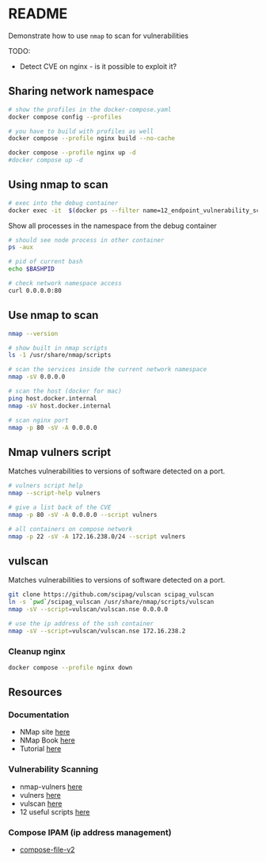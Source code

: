 # README

Demonstrate how to use `nmap` to scan for vulnerabilities

TODO:

* Detect CVE on nginx - is it possible to exploit it?

## Sharing network namespace

```sh
# show the profiles in the docker-compose.yaml
docker compose config --profiles

# you have to build with profiles as well
docker compose --profile nginx build --no-cache  

docker compose --profile nginx up -d  
#docker compose up -d                
```

## Using nmap to scan

```sh
# exec into the debug container
docker exec -it  $(docker ps --filter name=12_endpoint_vulnerability_scanning-debug_nginx-1 -q) /bin/bash 
```

Show all processes in the namespace from the debug container

```sh
# should see node process in other container
ps -aux

# pid of current bash
echo $BASHPID 

# check network namespace access
curl 0.0.0.0:80
```

## Use nmap to scan

```sh
nmap --version

# show built in nmap scripts
ls -1 /usr/share/nmap/scripts

# scan the services inside the current network namespace
nmap -sV 0.0.0.0

# scan the host (docker for mac)
ping host.docker.internal
nmap -sV host.docker.internal

# scan nginx port
nmap -p 80 -sV -A 0.0.0.0
```

## Nmap vulners script

Matches vulnerabilities to versions of software detected on a port.

```sh
# vulners script help
nmap --script-help vulners

# give a list back of the CVE 
nmap -p 80 -sV -A 0.0.0.0 --script vulners 

# all containers on compose network
nmap -p 22 -sV -A 172.16.238.0/24 --script vulners 
```

## vulscan

Matches vulnerabilities to versions of software detected on a port.

```sh
git clone https://github.com/scipag/vulscan scipag_vulscan
ln -s `pwd`/scipag_vulscan /usr/share/nmap/scripts/vulscan    
nmap -sV --script=vulscan/vulscan.nse 0.0.0.0 

# use the ip address of the ssh container
nmap -sV --script=vulscan/vulscan.nse 172.16.238.2
```

### Cleanup nginx

```sh
docker compose --profile nginx down    
```

## Resources

### Documentation

* NMap site [here](https://nmap.org/)  
* NMap Book [here](https://nmap.org/book/toc.html)  
* Tutorial [here](https://hackertarget.com/nmap-tutorial/)

### Vulnerability Scanning

* nmap-vulners [here](https://github.com/vulnersCom/nmap-vulners)
* vulners [here](https://nmap.org/nsedoc/scripts/vulners.html)
* vulscan [here](https://github.com/scipag/vulscan)  
* 12 useful scripts [here](https://research.securitum.com/nmap-and-12-useful-nse-scripts/)  

### Compose IPAM (ip address management)

* [compose-file-v2](https://docs.docker.com/compose/compose-file/compose-file-v2/)
